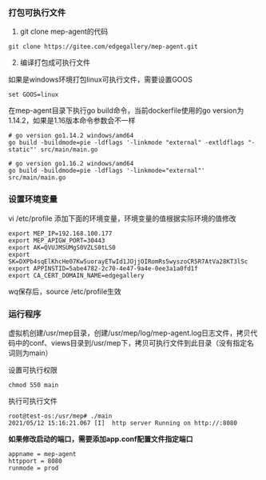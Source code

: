 ### 打包可执行文件
1. git clone mep-agent的代码

```
git clone https://gitee.com/edgegallery/mep-agent.git
```
2. 编译打包成可执行文件

如果是windows环境打包linux可执行文件，需要设置GOOS

```
set GOOS=linux
```
在mep-agent目录下执行go build命令，当前dockerfile使用的go version为1.14.2，如果是1.16版本命令参数会不一样
```
# go version go1.14.2 windows/amd64
go build -buildmode=pie -ldflags '-linkmode "external" -extldflags "-static"' src/main/main.go

# go version go1.16.2 windows/amd64
go build -buildmode=pie -ldflags '-linkmode="external"' src/main/main.go
```

### 设置环境变量

vi /etc/profile 添加下面的环境变量，环境变量的值根据实际环境的值修改
```
export MEP_IP=192.168.100.177
export MEP_APIGW_PORT=30443
export AK=QVUJMSUMgS0VZLS0tLS0
export SK=DXPb4sqElKhcHe07Kw5uorayETwId1JOjjOIRomRs5wyszoCR5R7AtVa28KT3lSc
export APPINSTID=5abe4782-2c70-4e47-9a4e-0ee3a1a0fd1f
export CA_CERT_DOMAIN_NAME=edgegallery
```
wq保存后，source /etc/profile生效


### 运行程序
虚拟机创建/usr/mep目录，创建/usr/mep/log/mep-agent.log日志文件，拷贝代码中的conf、views目录到/usr/mep下，拷贝可执行文件到此目录（没有指定名词则为main）

设置可执行权限

```
chmod 550 main
```
执行可执行文件

```
root@test-os:/usr/mep# ./main
2021/05/12 15:16:21.067 [I]  http server Running on http://:8080

```
**如果修改启动的端口，需要添加app.conf配置文件指定端口**

```
appname = mep-agent
httpport = 8080
runmode = prod
```



